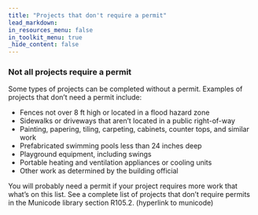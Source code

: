 ```yaml
---
title: "Projects that don't require a permit"
lead_markdown:
in_resources_menu: false
in_toolkit_menu: true
_hide_content: false
---
```



### Not all projects require a permit

Some types of projects can be completed without a permit. Examples of projects that don’t need a permit include:

* Fences not over 8 ft high or located in a flood hazard zone
* Sidewalks or driveways that aren’t located in a public right-of-way
* Painting, papering, tiling, carpeting, cabinets, counter tops, and similar work
* Prefabricated swimming pools less than 24 inches deep
* Playground equipment, including swings
* Portable heating and ventilation appliances or cooling units
* Other work as determined by the building official

You will probably need a permit if your project requires more work that what’s on this list. See a complete list of projects that don’t require permits in the Municode library section R105.2. (hyperlink to municode)